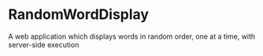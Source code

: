 # RandomWordDisplay
 A web application which displays words in random order, one at a time, with server-side execution
